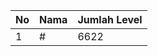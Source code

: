 | No | Nama            | Jumlah Level |
|----|-----------------|--------------|
| 1  | #    |    6622        |
